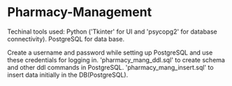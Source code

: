 # Pharmacy-Management
Techinal tools used:
Python ('Tkinter' for UI and 'psycopg2' for database connectivity).
PostgreSQL for data base.

Create a username and password while setting up PostgreSQL and use these credentials for logging in.
'pharmacy_mang_ddl.sql' to create schema and other ddl commands in PostgreSQL.
'pharmacy_mang_insert.sql' to insert data initially in the DB(PostgreSQL).
